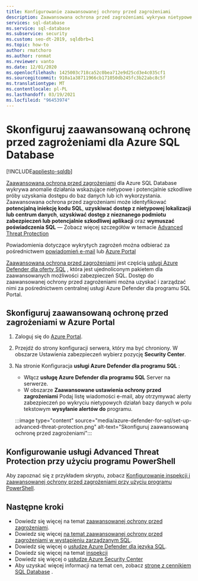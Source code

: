 ```yaml
---
title: Konfigurowanie zaawansowanej ochrony przed zagrożeniami
description: Zaawansowana ochrona przed zagrożeniami wykrywa nietypowe działania bazy danych wskazujące na potencjalne zagrożenia bezpieczeństwa bazy danych w Azure SQL Database
services: sql-database
ms.service: sql-database
ms.subservice: security
ms.custom: seo-dt-2019, sqldbrb=1
ms.topic: how-to
author: rmatchoro
ms.author: ronmat
ms.reviewer: vanto
ms.date: 12/01/2020
ms.openlocfilehash: 1425003c718ca52c0bea712e9d25cd3e4c035cf1
ms.sourcegitcommit: 910a1a38711966cb171050db245fc3b22abc8c5f
ms.translationtype: MT
ms.contentlocale: pl-PL
ms.lasthandoff: 03/19/2021
ms.locfileid: "96453974"
---
```

# <a name="configure-advanced-threat-protection-for-azure-sql-database"></a>Skonfiguruj zaawansowaną ochronę przed zagrożeniami dla Azure SQL Database
[!INCLUDE[appliesto-sqldb](../includes/appliesto-sqldb.md)]

[Zaawansowana ochrona przed zagrożeniami](threat-detection-overview.md) dla Azure SQL Database wykrywa anomalie działania wskazujące nietypowe i potencjalnie szkodliwe próby uzyskania dostępu do baz danych lub ich wykorzystania. Zaawansowana ochrona przed zagrożeniami może identyfikować **potencjalną iniekcję kodu SQL**, **uzyskiwać dostęp z nietypowej lokalizacji lub centrum danych**, **uzyskiwać dostęp z nieznanego podmiotu zabezpieczeń lub potencjalnie szkodliwej aplikacji** oraz **wymuszać poświadczenia SQL** — Zobacz więcej szczegółów w temacie [Advanced Threat Protection](threat-detection-overview.md#alerts)

Powiadomienia dotyczące wykrytych zagrożeń można odbierać za pośrednictwem [powiadomień e-mail](threat-detection-overview.md#explore-detection-of-a-suspicious-event) lub [Azure Portal](threat-detection-overview.md#explore-alerts-in-the-azure-portal)

[Zaawansowana ochrona przed zagrożeniami](threat-detection-overview.md) jest częścią [usługi Azure Defender dla oferty SQL](azure-defender-for-sql.md) , która jest ujednoliconym pakietem dla zaawansowanych możliwości zabezpieczeń SQL. Dostęp do zaawansowanej ochrony przed zagrożeniami można uzyskać i zarządzać nimi za pośrednictwem centralnej usługi Azure Defender dla programu SQL Portal.

## <a name="set-up-advanced-threat-protection-in-the-azure-portal"></a>Skonfiguruj zaawansowaną ochronę przed zagrożeniami w Azure Portal

1. Zaloguj się do [Azure Portal](https://portal.azure.com).
2. Przejdź do strony konfiguracji serwera, który ma być chroniony. W obszarze Ustawienia zabezpieczeń wybierz pozycję **Security Center**.
3. Na stronie Konfiguracja **usługi Azure Defender dla programu SQL** :

   - Włącz **usługę Azure Defender dla programu SQL** Server na serwerze.
   - W obszarze **Zaawansowane ustawienia ochrony przed zagrożeniami** Podaj listę wiadomości e-mail, aby otrzymywać alerty zabezpieczeń po wykryciu nietypowych działań bazy danych w polu tekstowym **wysyłanie alertów do** programu.
   
   :::image type="content" source="media/azure-defender-for-sql/set-up-advanced-threat-protection.png" alt-text="Skonfiguruj zaawansowaną ochronę przed zagrożeniami":::

## <a name="set-up-advanced-threat-protection-using-powershell"></a>Konfigurowanie usługi Advanced Threat Protection przy użyciu programu PowerShell

Aby zapoznać się z przykładem skryptu, zobacz [Konfigurowanie inspekcji i zaawansowanej ochrony przed zagrożeniami przy użyciu programu PowerShell](scripts/auditing-threat-detection-powershell-configure.md).

## <a name="next-steps"></a>Następne kroki

- Dowiedz się więcej na temat [zaawansowanej ochrony przed zagrożeniami](threat-detection-overview.md).
- Dowiedz się więcej [na temat zaawansowanej ochrony przed zagrożeniami w wystąpieniu zarządzanym SQL](../managed-instance/threat-detection-configure.md).  
- Dowiedz się więcej o [usłudze Azure Defender dla języka SQL](azure-defender-for-sql.md).
- Dowiedz się więcej na temat [inspekcji](../../azure-sql/database/auditing-overview.md)
- Dowiedz się więcej o [usłudze Azure Security Center](../../security-center/security-center-introduction.md)
- Aby uzyskać więcej informacji na temat cen, zobacz [stronę z cennikiem SQL Database](https://azure.microsoft.com/pricing/details/sql-database/) .